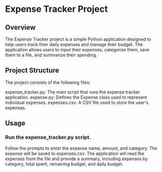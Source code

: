 # Expense Tracker Project
## Overview
The Expense Tracker project is a simple Python application designed to help users track their daily expenses and manage their budget. The application allows users to input their expenses, categorize them, save them to a file, and summarize their spending.

## Project Structure
The project consists of the following files:

expense_tracker.py: The main script that runs the expense tracker application.
expense.py: Defines the Expense class used to represent individual expenses.
expenses.csv: A CSV file used to store the user's expenses.

## Usage

### Run the expense_tracker.py script.
Follow the prompts to enter the expense name, amount, and category.
The expense will be saved to expenses.csv.
The application will read the expenses from the file and provide a summary, including expenses by category, total spent, remaining budget, and daily budget.
